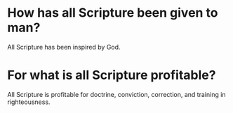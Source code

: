 # How has all Scripture been given to man?

All Scripture has been inspired by God.

# For what is all Scripture profitable?

All Scripture is profitable for doctrine, conviction, correction, and training in righteousness.
